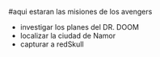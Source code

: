 #aqui estaran las misiones de los avengers


* investigar los planes del DR. DOOM
* localizar la ciudad de Namor
* capturar a redSkull